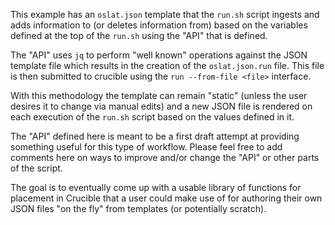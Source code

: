 This example has an `oslat.json` template that the `run.sh` script
ingests and adds information to (or deletes information from) based on
the variables defined at the top of the `run.sh` using the "API" that
is defined.

The "API" uses `jq` to perform "well known" operations against the
JSON template file which results in the creation of the
`oslat.json.run` file.  This file is then submitted to crucible using
the `run --from-file <file>` interface.

With this methodology the template can remain "static" (unless the
user desires it to change via manual edits) and a new JSON file is
rendered on each execution of the `run.sh` script based on the values
defined in it.

The "API" defined here is meant to be a first draft attempt at
providing something useful for this type of workflow.  Please feel
free to add comments here on ways to improve and/or change the "API"
or other parts of the script.

The goal is to eventually come up with a usable library of functions
for placement in Crucible that a user could make use of for authoring
their own JSON files "on the fly" from templates (or potentially
scratch).
